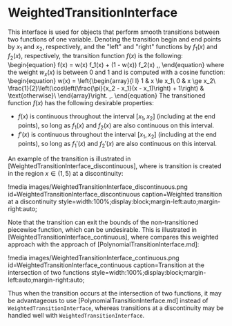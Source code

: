 # WeightedTransitionInterface

This interface is used for objects that perform smooth transitions between two
functions of one variable. Denoting the transition begin and end points by
$x_1$ and $x_2$, respectively, and the "left" and "right" functions by $f_1(x)$
and $f_2(x)$, respectively, the transition function $f(x)$ is the following:
\begin{equation}
  f(x) = w(x) f_1(x) + (1 - w(x)) f_2(x) \,,
\end{equation}
where the weight $w_x(x)$ is between 0 and 1 and is computed with a cosine
function:
\begin{equation}
  w(x) = \left\{\begin{array}{l l}
    1 & x \le x_1\\
    0 & x \ge x_2\\
    \frac{1}{2}\left(\cos\left(\frac{\pi}{x_2 - x_1}(x - x_1)\right) + 1\right) & \text{otherwise}\\
    \end{array}\right. \,.
\end{equation}
The transitioned function $f(x)$ has the following desirable properties:

- $f(x)$ is continuous throughout the interval $[x_1, x_2]$ (including at the end points),
  so long as $f_1(x)$ and $f_2(x)$ are also continuous on this interval.
- $f'(x)$ is continuous throughout the interval $[x_1, x_2]$ (including at the end points),
  so long as $f_1'(x)$ and $f_2'(x)$ are also continuous on this interval.

An example of the transition is illustrated in [WeightedTransitionInterface_discontinuous],
where is transition is created in the region $x\in(1,5)$ at a discontinuity:

!media images/WeightedTransitionInterface_discontinuous.png
       id=WeightedTransitionInterface_discontinuous
       caption=Weighted transition at a discontinuity
       style=width:100%;display:block;margin-left:auto;margin-right:auto;

Note that the transition can exit the bounds of the non-transitioned piecewise
function, which can be undesirable. This is illustrated in [WeightedTransitionInterface_continuous],
where compares this weighted approach with the approach of [PolynomialTransitionInterface.md]:

!media images/WeightedTransitionInterface_continuous.png
       id=WeightedTransitionInterface_continuous
       caption=Transition at the intersection of two functions
       style=width:100%;display:block;margin-left:auto;margin-right:auto;

Thus when the transition occurs at the intersection of two functions, it may
be advantageous to use [PolynomialTransitionInterface.md] instead of
`WeightedTransitionInterface`, whereas transitions at a discontinuity may be
handled well with `WeightedTransitionInterface`.
